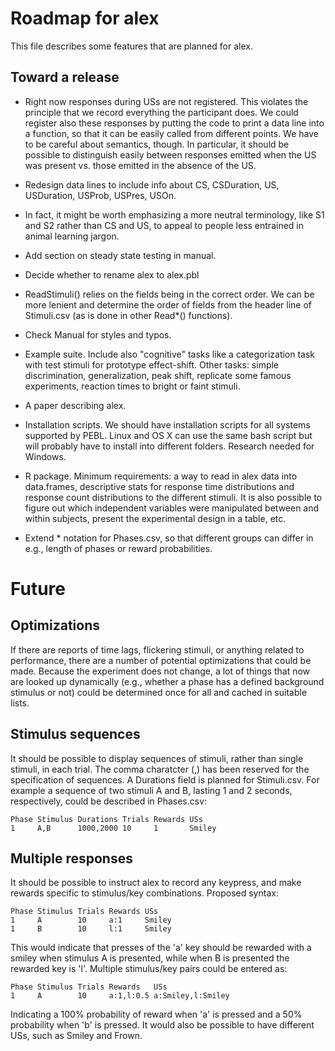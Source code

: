 Roadmap for alex
================

This file describes some features that are planned for alex.

Toward a release
----------------

- Right now responses during USs are not registered. This violates the
  principle that we record everything the participant does. We could
  register also these responses by putting the code to print a data
  line into a function, so that it can be easily called from different
  points. We have to be careful about semantics, though. In
  particular, it should be possible to distinguish easily between
  responses emitted when the US was present vs. those emitted in the
  absence of the US.

- Redesign data lines to include info about CS, CSDuration, US,
  USDuration, USProb, USPres, USOn.

- In fact, it might be worth emphasizing a more neutral terminology,
  like S1 and S2 rather than CS and US, to appeal to people less
  entrained in animal learning jargon.

- Add section on steady state testing in manual.

- Decide whether to rename alex to alex.pbl

- ReadStimuli() relies on the fields being in the correct order. We
  can be more lenient and determine the order of fields from the
  header line of Stimuli.csv (as is done in other Read*() functions).

- Check Manual for styles and typos.

- Example suite. Include also "cognitive" tasks like a categorization
  task with test stimuli for prototype effect-shift. Other tasks:
  simple discrimination, generalization, peak shift, replicate some
  famous experiments, reaction times to bright or faint stimuli.

- A paper describing alex.

- Installation scripts. We should have installation scripts for all
  systems supported by PEBL. Linux and OS X can use the same bash
  script but will probably have to install into different
  folders. Research needed for Windows.

- R package. Minimum requirements: a way to read in alex data into
  data.frames, descriptive stats for response time distributions and
  response count distributions to the different stimuli. It is also
  possible to figure out which independent variables were manipulated
  between and within subjects, present the experimental design in a
  table, etc.

- Extend * notation for Phases.csv, so that different groups can
  differ in e.g., length of phases or reward probabilities.


Future
======

Optimizations
-------------

If there are reports of time lags, flickering stimuli, or anything
related to performance, there are a number of potential optimizations
that could be made. Because the experiment does not change, a lot of
things that now are looked up dynamically (e.g., whether a phase has a
defined background stimulus or not) could be determined once for all
and cached in suitable lists.


Stimulus sequences
------------------

It should be possible to display sequences of stimuli, rather than
single stimuli, in each trial. The comma charatcter (,) has been
reserved for the specification of sequences. A Durations field is
planned for Stimuli.csv. For example a sequence of two stimuli A and
B, lasting 1 and 2 seconds, respectively, could be described in
Phases.csv:

    Phase Stimulus Durations Trials Rewards USs
    1     A,B      1000,2000 10     1       Smiley

Multiple responses
------------------

It should be possible to instruct alex to record any keypress, and
make rewards specific to stimulus/key combinations. Proposed syntax:

    Phase Stimulus Trials Rewards USs
    1     A        10     a:1     Smiley
    1     B        10     l:1     Smiley

This would indicate that presses of the 'a' key should be rewarded
with a smiley when stimulus A is presented, while when B is presented
the rewarded key is 'l'. Multiple stimulus/key pairs could be entered
as:

    Phase Stimulus Trials Rewards   USs
    1     A        10     a:1,l:0.5 a:Smiley,l:Smiley

Indicating a 100% probability of reward when 'a' is pressed and a 50%
probability when 'b' is pressed. It would also be possible to have
different USs, such as Smiley and Frown.
